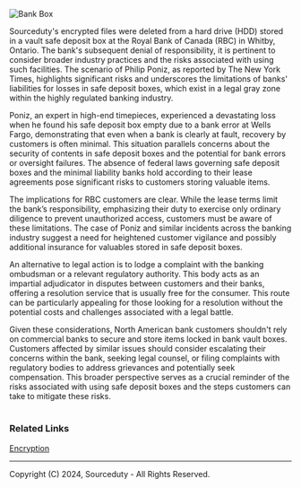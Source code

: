 ![Bank Box](https://github.com/sourceduty/Bank_Vault_Boxes/assets/123030236/06d58d38-ce37-4c62-921f-52c2baf1bf45)

Sourceduty's encrypted files were deleted from a hard drive (HDD) stored in a vault safe deposit box at the Royal Bank of Canada (RBC) in Whitby, Ontario. The bank's subsequent denial of responsibility, it is pertinent to consider broader industry practices and the risks associated with using such facilities. The scenario of Philip Poniz, as reported by The New York Times, highlights significant risks and underscores the limitations of banks' liabilities for losses in safe deposit boxes, which exist in a legal gray zone within the highly regulated banking industry.

Poniz, an expert in high-end timepieces, experienced a devastating loss when he found his safe deposit box empty due to a bank error at Wells Fargo, demonstrating that even when a bank is clearly at fault, recovery by customers is often minimal. This situation parallels concerns about the security of contents in safe deposit boxes and the potential for bank errors or oversight failures. The absence of federal laws governing safe deposit boxes and the minimal liability banks hold according to their lease agreements pose significant risks to customers storing valuable items.

The implications for RBC customers are clear. While the lease terms limit the bank’s responsibility, emphasizing their duty to exercise only ordinary diligence to prevent unauthorized access, customers must be aware of these limitations. The case of Poniz and similar incidents across the banking industry suggest a need for heightened customer vigilance and possibly additional insurance for valuables stored in safe deposit boxes.

An alternative to legal action is to lodge a complaint with the banking ombudsman or a relevant regulatory authority. This body acts as an impartial adjudicator in disputes between customers and their banks, offering a resolution service that is usually free for the consumer. This route can be particularly appealing for those looking for a resolution without the potential costs and challenges associated with a legal battle.

Given these considerations, North American bank customers shouldn't rely on commercial banks to secure and store items locked in bank vault boxes. Customers affected by similar issues should consider escalating their concerns within the bank, seeking legal counsel, or filing complaints with regulatory bodies to address grievances and potentially seek compensation. This broader perspective serves as a crucial reminder of the risks associated with using safe deposit boxes and the steps customers can take to mitigate these risks.

#
### Related Links

[Encryption](https://github.com/sourceduty/Encryption)

***
Copyright (C) 2024, Sourceduty - All Rights Reserved.
